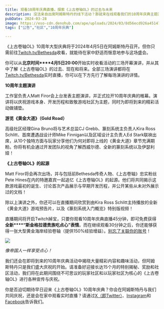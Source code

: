```yaml
---
title: 观看10周年庆典直播，探索《上古卷轴OL》的过去与未来  
description: 没法亲自出席阿姆斯特丹的线下活动？那就来在线观看我们的10周年庆典主题演讲和座谈会吧！ 
pubDate: 2024-03-28
image: https://eso-cdn.denohub.com/ape/uploads/2024/03/8d56ecd926a45147badcb356f105181d.jpg
tags: ["公告","社区","10周年庆典"]

---
```


《上古卷轴OL》10周年大型庆典将于2024年4月5日在阿姆斯特丹召开。但你只需前往[Twitch.tv/Bethesda](https://www.twitch.tv/bethesda)收看，就能待在家中舒适而惬意地参与这场盛会。

你可以从**北京时间****4月5日20:00**开始实时收看活动的三场开幕演讲，并从其中了解《上古卷轴OL》的过去、现在和将来。全部三场演讲都将在[Twitch.tv/Bethesda](https://www.twitch.tv/bethesda)实时直播，你可以在下方先行了解每场演讲的详情。

**10周年主题演讲**

工作室负责人Matt
Firor会上台发表主题演讲，并正式拉开10周年庆典的帷幕。演讲将以庆祝游戏本身、开发历程和致敬游戏社区为主题，同时为即将到来的精彩活动做铺垫。 

**游览《黄金大道》（Gold Road）**

高级社区经理Gina Bruno将与艺术总监CJ Grebb、篆刻系统主负责人Kira Ross Schlitt、首席遭遇战设计师Mike
Finnigan以及区域设计主负责人Ed
Stark联袂出席，从10个独特方面与玩家分享他们为何对即将上线的《黄金大道》章节充满期盼。你将有机会通过开发团队的视角了解西威尔德、全新的篆刻系统以及伊瑟利娅！

**《上古卷轴OL》的起源**

Matt Firor将会再次出场，并与包括前Bethesda传奇人物、《上古卷轴》忠实粉丝Pete
Hines在内的特邀嘉宾一起追忆《上古卷轴OL》的起源。他们将共同揭示这款游戏最初的诞生、讨论首次产品展示与早期开发历程，并公开某些从未对外展示过的文档！

除以上演讲之外，你还可以在直播期间欣赏到由Kira Ross
Schlitt主持播放的全新《黄金大道》游戏预告片，以及《篆刻系统入门概览》特别版视频！

直播期间将开启Twitch掉宝，只要你观看10周年庆典直播45分钟，即可免费获得**全新****“斯金格拉德贵族吃点心”表情**。而在继续观看30分钟之后，你还能够获得一张大型黄金海岸经验卷轴（提供150%经验增益）。[别忘了关联你的账号](https://help.elderscrollsonline.com/#zh-CN/answer/56542)！

![](https://eso-cdn.denohub.com/ape/uploads/2024/03/f10f4495ca85b9c6f81e4ea9fef7d48e.jpg)

<p class="text-gray-500 text-sm text-center"><i>像帝国人一样享受点心！</i></p>

我们还会在即将到来的10周年庆典活动中揭晓大量精彩内容和趣味活动，但阿姆斯特丹只是我们盛大庆祝的开始。请准备好迎接长达15个月的特别揭秘、奖励和社区活动，我们将在此期间围绕不可思议的玩家社区和以玩家社区为核心的《上古卷轴OL》进行各种宣传与庆祝。

你是否迫切期待早日迎来《上古卷轴OL》10周年庆典？你会在阿姆斯特丹与我们共同庆祝，还是会在家中观看实时直播？请通过[X（即Twitter）](https://twitter.com/TESOnline)、[Instagram](https://www.instagram.com/elderscrollsonline/)和[Facebook](https://www.facebook.com/elderscrollsonline)告诉我们。
